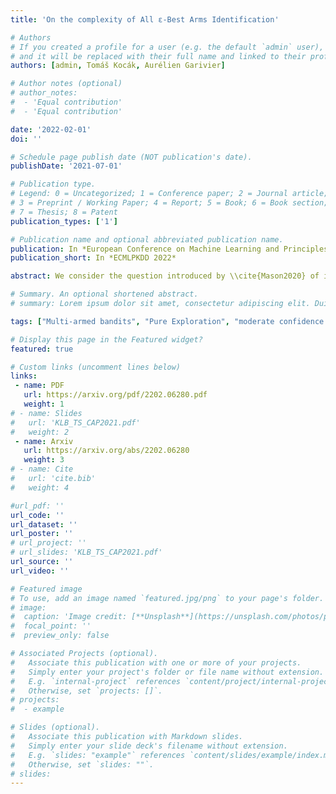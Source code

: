```yaml
---
title: 'On the complexity of All ε-Best Arms Identification'

# Authors
# If you created a profile for a user (e.g. the default `admin` user), write the username (folder name) here
# and it will be replaced with their full name and linked to their profile. (https://people.kth.se/~alepro/)
authors: [admin, Tomáš Kocák, Aurélien Garivier]

# Author notes (optional)
# author_notes:
#  - 'Equal contribution'
#  - 'Equal contribution'

date: '2022-02-01'
doi: ''

# Schedule page publish date (NOT publication's date).
publishDate: '2021-07-01'

# Publication type.
# Legend: 0 = Uncategorized; 1 = Conference paper; 2 = Journal article;
# 3 = Preprint / Working Paper; 4 = Report; 5 = Book; 6 = Book section;
# 7 = Thesis; 8 = Patent
publication_types: ['1']

# Publication name and optional abbreviated publication name.
publication: In *European Conference on Machine Learning and Principles and Practice of Knowledge Discovery in Databases 2022*
publication_short: In *ECMLPKDD 2022*

abstract: We consider the question introduced by \\cite{Mason2020} of identifying all the $\varepsilon$-optimal arms in a finite stochastic multi-armed bandit with Gaussian rewards. We give two lower bounds on the sample complexity of any algorithm solving the problem with a confidence at least $1-\\delta$. The first, unimprovable in the asymptotic regime, motivates the design of a Track-and-Stop strategy whose average sample complexity is asymptotically optimal when the risk $\delta$ goes to zero. Notably, we provide an efficient numerical method to solve the convex max-min program that appears in the lower bound. Our method is based on a complete characterization of the alternative bandit instances that the optimal sampling strategy needs to rule out, thus making our bound tighter than the one provided by \\cite{Mason2020}. The second lower bound deals with the regime of high and moderate values of the risk $\delta$, and characterizes the behavior of any algorithm in the initial phase. It emphasizes the linear dependency of the sample complexity in the number of arms. Finally, we report on numerical simulations demonstrating our algorithm's advantage over state-of-the-art methods, even for moderate risks.

# Summary. An optional shortened abstract.
# summary: Lorem ipsum dolor sit amet, consectetur adipiscing elit. Duis posuere tellus ac convallis placerat. Proin tincidunt magna sed ex sollicitudin condimentum.

tags: ["Multi-armed bandits", "Pure Exploration", "moderate confidence regime"]

# Display this page in the Featured widget?
featured: true

# Custom links (uncomment lines below)
links:
 - name: PDF
   url: https://arxiv.org/pdf/2202.06280.pdf
   weight: 1
# - name: Slides
#   url: 'KLB_TS_CAP2021.pdf'
#   weight: 2
 - name: Arxiv
   url: https://arxiv.org/abs/2202.06280
   weight: 3
# - name: Cite
#   url: 'cite.bib'
#   weight: 4

#url_pdf: ''
url_code: ''
url_dataset: ''
url_poster: ''
# url_project: ''
# url_slides: 'KLB_TS_CAP2021.pdf'
url_source: ''
url_video: ''

# Featured image
# To use, add an image named `featured.jpg/png` to your page's folder.
# image:
#  caption: 'Image credit: [**Unsplash**](https://unsplash.com/photos/pLCdAaMFLTE)'
#  focal_point: ''
#  preview_only: false

# Associated Projects (optional).
#   Associate this publication with one or more of your projects.
#   Simply enter your project's folder or file name without extension.
#   E.g. `internal-project` references `content/project/internal-project/index.md`.
#   Otherwise, set `projects: []`.
# projects:
#  - example

# Slides (optional).
#   Associate this publication with Markdown slides.
#   Simply enter your slide deck's filename without extension.
#   E.g. `slides: "example"` references `content/slides/example/index.md`.
#   Otherwise, set `slides: ""`.
# slides:  
---
```


